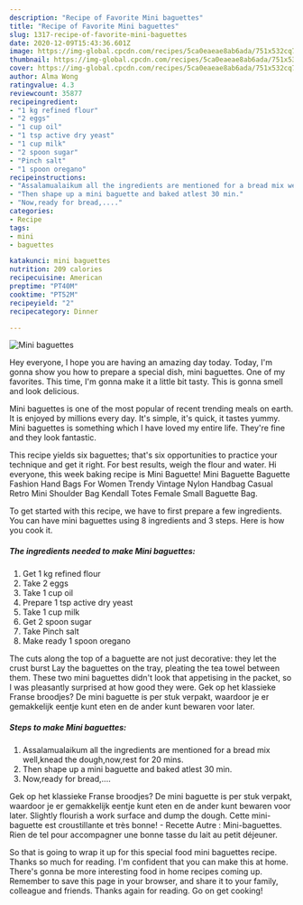 ```yaml
---
description: "Recipe of Favorite Mini baguettes"
title: "Recipe of Favorite Mini baguettes"
slug: 1317-recipe-of-favorite-mini-baguettes
date: 2020-12-09T15:43:36.601Z
image: https://img-global.cpcdn.com/recipes/5ca0eaeae8ab6ada/751x532cq70/mini-baguettes-recipe-main-photo.jpg
thumbnail: https://img-global.cpcdn.com/recipes/5ca0eaeae8ab6ada/751x532cq70/mini-baguettes-recipe-main-photo.jpg
cover: https://img-global.cpcdn.com/recipes/5ca0eaeae8ab6ada/751x532cq70/mini-baguettes-recipe-main-photo.jpg
author: Alma Wong
ratingvalue: 4.3
reviewcount: 35877
recipeingredient:
- "1 kg refined flour"
- "2 eggs"
- "1 cup oil"
- "1 tsp active dry yeast"
- "1 cup milk"
- "2 spoon sugar"
- "Pinch salt"
- "1 spoon oregano"
recipeinstructions:
- "Assalamualaikum all the ingredients are mentioned for a bread mix well,knead the dough,now,rest for 20 mins."
- "Then shape up a mini baguette and baked atlest 30 min."
- "Now,ready for bread,...."
categories:
- Recipe
tags:
- mini
- baguettes

katakunci: mini baguettes 
nutrition: 209 calories
recipecuisine: American
preptime: "PT40M"
cooktime: "PT52M"
recipeyield: "2"
recipecategory: Dinner

---
```



![Mini baguettes](https://img-global.cpcdn.com/recipes/5ca0eaeae8ab6ada/751x532cq70/mini-baguettes-recipe-main-photo.jpg)

Hey everyone, I hope you are having an amazing day today. Today, I'm gonna show you how to prepare a special dish, mini baguettes. One of my favorites. This time, I'm gonna make it a little bit tasty. This is gonna smell and look delicious.

Mini baguettes is one of the most popular of recent trending meals on earth. It is enjoyed by millions every day. It's simple, it's quick, it tastes yummy. Mini baguettes is something which I have loved my entire life. They're fine and they look fantastic.

This recipe yields six baguettes; that&#39;s six opportunities to practice your technique and get it right. For best results, weigh the flour and water. Hi everyone, this week baking recipe is Mini Baguette! Mini Baguette Baguette Fashion Hand Bags For Women Trendy Vintage Nylon Handbag Casual Retro Mini Shoulder Bag Kendall Totes Female Small Baguette Bag.


To get started with this recipe, we have to first prepare a few ingredients. You can have mini baguettes using 8 ingredients and 3 steps. Here is how you cook it.

<!--inarticleads1-->

##### The ingredients needed to make Mini baguettes:

1. Get 1 kg refined flour
1. Take 2 eggs
1. Take 1 cup oil
1. Prepare 1 tsp active dry yeast
1. Take 1 cup milk
1. Get 2 spoon sugar
1. Take Pinch salt
1. Make ready 1 spoon oregano


The cuts along the top of a baguette are not just decorative: they let the crust burst Lay the baguettes on the tray, pleating the tea towel between them. These two mini baguettes didn&#39;t look that appetising in the packet, so I was pleasantly surprised at how good they were. Gek op het klassieke Franse broodjes? De mini baguette is per stuk verpakt, waardoor je er gemakkelijk eentje kunt eten en de ander kunt bewaren voor later. 

<!--inarticleads2-->

##### Steps to make Mini baguettes:

1. Assalamualaikum all the ingredients are mentioned for a bread mix well,knead the dough,now,rest for 20 mins.
1. Then shape up a mini baguette and baked atlest 30 min.
1. Now,ready for bread,....


Gek op het klassieke Franse broodjes? De mini baguette is per stuk verpakt, waardoor je er gemakkelijk eentje kunt eten en de ander kunt bewaren voor later. Slightly flourish a work surface and dump the dough. Cette mini-baguette est croustillante et très bonne! - Recette Autre : Mini-baguettes. Rien de tel pour accompagner une bonne tasse du lait au petit déjeuner. 

So that is going to wrap it up for this special food mini baguettes recipe. Thanks so much for reading. I'm confident that you can make this at home. There's gonna be more interesting food in home recipes coming up. Remember to save this page in your browser, and share it to your family, colleague and friends. Thanks again for reading. Go on get cooking!
